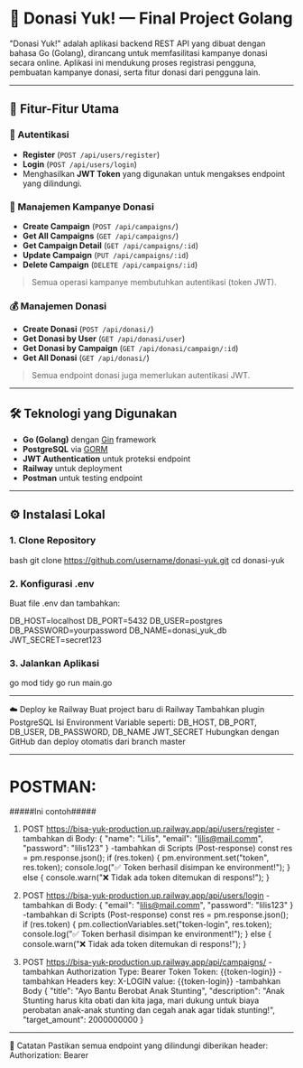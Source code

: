 # 🫶 Donasi Yuk! — Final Project Golang

"Donasi Yuk!" adalah aplikasi backend REST API yang dibuat dengan bahasa Go (Golang), dirancang untuk memfasilitasi kampanye donasi secara online. Aplikasi ini mendukung proses registrasi pengguna, pembuatan kampanye donasi, serta fitur donasi dari pengguna lain.

---

## 🚀 Fitur-Fitur Utama

### 🔐 Autentikasi
- **Register** (`POST /api/users/register`)
- **Login** (`POST /api/users/login`)
- Menghasilkan **JWT Token** yang digunakan untuk mengakses endpoint yang dilindungi.

### 📣 Manajemen Kampanye Donasi
- **Create Campaign** (`POST /api/campaigns/`)
- **Get All Campaigns** (`GET /api/campaigns/`)
- **Get Campaign Detail** (`GET /api/campaigns/:id`)
- **Update Campaign** (`PUT /api/campaigns/:id`)
- **Delete Campaign** (`DELETE /api/campaigns/:id`)

> Semua operasi kampanye membutuhkan autentikasi (token JWT).

### 💰 Manajemen Donasi
- **Create Donasi** (`POST /api/donasi/`)
- **Get Donasi by User** (`GET /api/donasi/user`)
- **Get Donasi by Campaign** (`GET /api/donasi/campaign/:id`)
- **Get All Donasi** (`GET /api/donasi/`)

> Semua endpoint donasi juga memerlukan autentikasi JWT.

---

## 🛠️ Teknologi yang Digunakan

- **Go (Golang)** dengan [Gin](https://github.com/gin-gonic/gin) framework
- **PostgreSQL** via [GORM](https://gorm.io/)
- **JWT Authentication** untuk proteksi endpoint
- **Railway** untuk deployment
- **Postman** untuk testing endpoint

---

## ⚙️ Instalasi Lokal

### 1. Clone Repository
bash
git clone https://github.com/username/donasi-yuk.git
cd donasi-yuk


### 2. Konfigurasi .env
Buat file .env dan tambahkan:

DB_HOST=localhost
DB_PORT=5432
DB_USER=postgres
DB_PASSWORD=yourpassword
DB_NAME=donasi_yuk_db
JWT_SECRET=secret123


### 3. Jalankan Aplikasi
go mod tidy
go run main.go

---

☁️ Deploy ke Railway
Buat project baru di Railway
Tambahkan plugin PostgreSQL
Isi Environment Variable seperti:
DB_HOST, DB_PORT, DB_USER, DB_PASSWORD, DB_NAME
JWT_SECRET
Hubungkan dengan GitHub dan deploy otomatis dari branch master

---

# POSTMAN:
#####Ini contoh#####

1. POST https://bisa-yuk-production.up.railway.app/api/users/register
-tambahkan di Body:
{
  "name": "Lilis",
  "email": "lilis@mail.comm",
  "password": "lilis123"
}
-tambahkan di Scripts (Post-response)
const res = pm.response.json();
if (res.token) {
    pm.environment.set("token", res.token);
    console.log("✅ Token berhasil disimpan ke environment!");
} else {
    console.warn("❌ Tidak ada token ditemukan di respons!");
}

2. POST https://bisa-yuk-production.up.railway.app/api/users/login
-tambahkan di Body:
{
  "email": "lilis@mail.comm",
  "password": "lilis123"
}
-tambahkan di Scripts (Post-response)
const res = pm.response.json();
if (res.token) {
    pm.collectionVariables.set("token-login", res.token);
    console.log("✅ Token berhasil disimpan ke environment!");
} else {
    console.warn("❌ Tidak ada token ditemukan di respons!");
}

3. POST https://bisa-yuk-production.up.railway.app/api/campaigns/
-tambahkan Authorization
Type: Bearer Token
Token: {{token-login}}
-tambahkan Headers
key: X-LOGIN
value: {{token-login}}
-tambahkan Body
{
  "title": "Ayo Bantu Berobat Anak Stunting",
  "description": "Anak Stunting harus kita obati dan kita jaga, mari dukung untuk biaya perobatan anak-anak stunting dan cegah anak agar tidak stunting!",
  "target_amount": 2000000000
}

---

📌 Catatan
Pastikan semua endpoint yang dilindungi diberikan header:
Authorization: Bearer <your-token>
